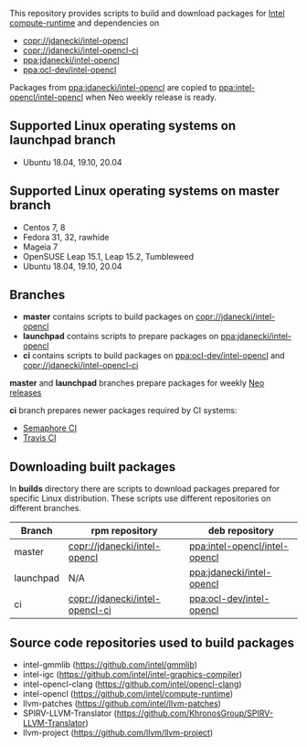 This repository provides scripts to build and download packages for [Intel compute-runtime](https://github.com/intel/compute-runtime) and dependencies on
* [copr://jdanecki/intel-opencl](https://copr.fedorainfracloud.org/coprs/jdanecki/intel-opencl)
* [copr://jdanecki/intel-opencl-ci](https://copr.fedorainfracloud.org/coprs/jdanecki/intel-opencl-ci)
* [ppa:jdanecki/intel-opencl](https://launchpad.net/~jdanecki/+archive/ubuntu/intel-opencl)
* [ppa:ocl-dev/intel-opencl](https://launchpad.net/~ocl-dev/+archive/ubuntu/intel-opencl)

Packages from [ppa:jdanecki/intel-opencl](https://launchpad.net/~jdanecki/+archive/ubuntu/intel-opencl) are copied to
 [ppa:intel-opencl/intel-opencl](https://launchpad.net/~intel-opencl/+archive/ubuntu/intel-opencl) when Neo weekly release is ready.

## Supported Linux operating systems on launchpad branch

* Ubuntu 18.04, 19.10, 20.04

## Supported Linux operating systems on master branch

* Centos 7, 8
* Fedora 31, 32, rawhide
* Mageia 7
* OpenSUSE Leap 15.1, Leap 15.2, Tumbleweed
* Ubuntu 18.04, 19.10, 20.04
 
## Branches

* **master** contains scripts to build packages on [copr://jdanecki/intel-opencl](https://copr.fedorainfracloud.org/coprs/jdanecki/intel-opencl)
* **launchpad** contains scripts to prepare packages on [ppa:jdanecki/intel-opencl](https://launchpad.net/~jdanecki/+archive/ubuntu/intel-opencl)
* **ci** contains scripts to build packages on [ppa:ocl-dev/intel-opencl](https://launchpad.net/~ocl-dev/+archive/ubuntu/intel-opencl) and
 [copr://jdanecki/intel-opencl-ci](https://copr.fedorainfracloud.org/coprs/jdanecki/intel-opencl-ci) 
 
**master** and **launchpad** branches prepare packages for weekly [Neo releases](https://github.com/intel/compute-runtime/releases)

**ci** branch prepares newer packages required by CI systems:
  * [Semaphore CI](https://semaphoreci.com/jacekdanecki/compute-runtime-2)
  * [Travis CI](https://travis-ci.org/intel/compute-runtime)

## Downloading built packages

In **builds** directory there are scripts to download packages prepared for specific Linux distribution. These scripts use different repositories on different branches.

Branch | rpm repository | deb repository 
------ | -------------- | -------------- 
master | [copr://jdanecki/intel-opencl](https://copr.fedorainfracloud.org/coprs/jdanecki/intel-opencl) | [ppa:intel-opencl/intel-opencl](https://launchpad.net/~intel-opencl/+archive/ubuntu/intel-opencl) 
launchpad | N/A | [ppa:jdanecki/intel-opencl](https://launchpad.net/~jdanecki/+archive/ubuntu/intel-opencl)
ci |  [copr://jdanecki/intel-opencl-ci](https://copr.fedorainfracloud.org/coprs/jdanecki/intel-opencl-ci) |  [ppa:ocl-dev/intel-opencl](https://launchpad.net/~ocl-dev/+archive/ubuntu/intel-opencl)

## Source code repositories used to build packages

* intel-gmmlib (https://github.com/intel/gmmlib)
* intel-igc (https://github.com/intel/intel-graphics-compiler)
* intel-opencl-clang (https://github.com/intel/opencl-clang)
* intel-opencl (https://github.com/intel/compute-runtime)
* llvm-patches (https://github.com/intel/llvm-patches)
* SPIRV-LLVM-Translator (https://github.com/KhronosGroup/SPIRV-LLVM-Translator)
* llvm-project (https://github.com/llvm/llvm-project)
